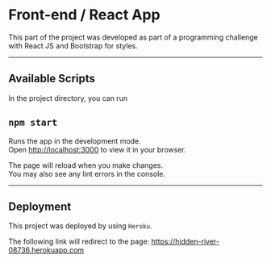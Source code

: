 # Front-end / React App

This part of the project was developed as part of a programming challenge with React JS and Bootstrap for styles.

---

## Available Scripts

In the project directory, you can run

## `npm start`

Runs the app in the development mode.\
Open [http://localhost:3000](http://localhost:3000) to view it in your browser.

The page will reload when you make changes.\
You may also see any lint errors in the console.

---

## Deployment

This project was deployed by using `Heroku`.

The following link will redirect to the page: https://hidden-river-08736.herokuapp.com
